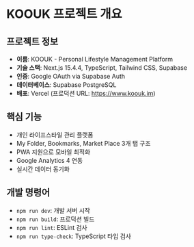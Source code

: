 # KOOUK 프로젝트 개요

## 프로젝트 정보
- **이름**: KOOUK - Personal Lifestyle Management Platform
- **기술 스택**: Next.js 15.4.4, TypeScript, Tailwind CSS, Supabase
- **인증**: Google OAuth via Supabase Auth
- **데이터베이스**: Supabase PostgreSQL
- **배포**: Vercel (프로덕션 URL: https://www.koouk.im)

## 핵심 기능
- 개인 라이프스타일 관리 플랫폼
- My Folder, Bookmarks, Market Place 3개 탭 구조
- PWA 지원으로 모바일 최적화
- Google Analytics 4 연동
- 실시간 데이터 동기화

## 개발 명령어
- `npm run dev`: 개발 서버 시작
- `npm run build`: 프로덕션 빌드
- `npm run lint`: ESLint 검사
- `npm run type-check`: TypeScript 타입 검사